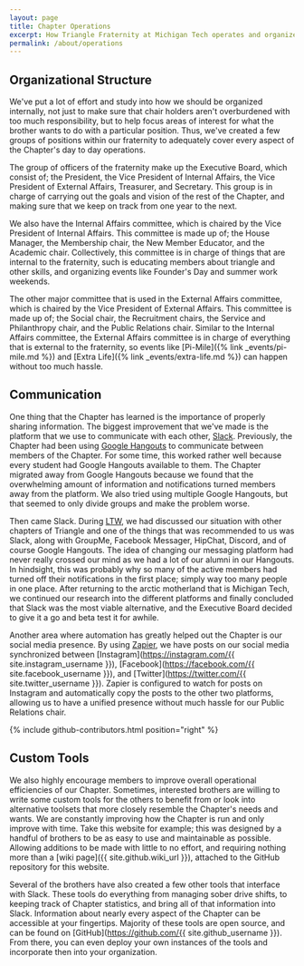 ```yaml
---
layout: page
title: Chapter Operations
excerpt: How Triangle Fraternity at Michigan Tech operates and organizes everything from communication to responsibilities.
permalink: /about/operations
---
```

## Organizational Structure

We've put a lot of effort and study into how we should be organized internally, not just to make sure that chair holders aren't overburdened with too much responsibility, but to help focus areas of interest for what the brother wants to do with a particular position. Thus, we've created a few groups of positions within our fraternity to adequately cover every aspect of the Chapter's day to day operations.

The group of officers of the fraternity make up the Executive Board, which consist of; the President, the Vice President of Internal Affairs, the Vice President of External Affairs, Treasurer, and Secretary. This group is in charge of carrying out the goals and vision of the rest of the Chapter, and making sure that we keep on track from one year to the next.

We also have the Internal Affairs committee, which is chaired by the Vice President of Internal Affairs. This committee is made up of; the House Manager, the Membership chair, the New Member Educator, and the Academic chair. Collectively, this committee is in charge of things that are internal to the fraternity, such is educating members about triangle and other skills, and organizing events like Founder's Day and summer work weekends.

The other major committee that is used in the External Affairs committee, which is chaired by the Vice President of External Affairs. This committee is made up of; the Social chair, the Recruitment chairs, the Service and Philanthropy chair, and the Public Relations chair. Similar to the Internal Affairs committee, the External Affairs committee is in charge of everything that is external to the fraternity, so events like [Pi-Mile]({% link _events/pi-mile.md %}) and [Extra Life]({% link _events/extra-life.md %}) can happen without too much hassle.

## Communication

One thing that the Chapter has learned is the importance of properly sharing information. The biggest improvement that we've made is the platform that we use to communicate with each other, [Slack](https://slack.com/). Previously, the Chapter had been using [Google Hangouts](https://hangouts.google.com/) to communicate between members of the Chapter. For some time, this worked rather well because every student had Google Hangouts available to them. The Chapter migrated away from Google Hangouts because we found that the overwhelming amount of information and notifications turned members away from the platform. We also tried using multiple Google Hangouts, but that seemed to only divide groups and make the problem worse.

Then came Slack. During [LTW](https://www.triangle.org/events/leadership-training-weekend/), we had discussed our situation with other chapters of Triangle and one of the things that was recommended to us was Slack, along with GroupMe, Facebook Messager, HipChat, Discord, and of course Google Hangouts. The idea of changing our messaging platform had never really crossed our mind as we had a lot of our alumni in our Hangouts. In hindsight, this was probably why so many of the active members had turned off their notifications in the first place; simply way too many people in one place. After returning to the arctic motherland that is Michigan Tech, we continued our research into the different platforms and finally concluded that Slack was the most viable alternative, and the Executive Board decided to give it a go and beta test it for awhile.

Another area where automation has greatly helped out the Chapter is our social media presence. By using [Zapier](https://zapier.com/), we have posts on our social media synchronized between [Instagram](https://instagram.com/{{ site.instagram_username }}), [Facebook](https://facebook.com/{{ site.facebook_username }}), and [Twitter](https://twitter.com/{{ site.twitter_username }}). Zapier is configured to watch for posts on Instagram and automatically copy the posts to the other two platforms, allowing us to have a unified presence without much hassle for our Public Relations chair.

{% include github-contributors.html position="right" %}

## Custom Tools

We also highly encourage members to improve overall operational efficiencies of our Chapter. Sometimes, interested brothers are willing to write some custom tools for the others to benefit from or look into alternative toolsets that more closely resemble the Chapter's needs and wants. We are constantly improving how the Chapter is run and only improve with time. Take this website for example; this was designed by a handful of brothers to be as easy to use and maintainable as possible. Allowing additions to be made with little to no effort, and requiring nothing more than a [wiki page]({{ site.github.wiki_url }}), attached to the GitHub repository for this website.

Several of the brothers have also created a few other tools that interface with Slack. These tools do everything from managing sober drive shifts, to keeping track of Chapter statistics, and bring all of that information into Slack. Information about nearly every aspect of the Chapter can be accessible at your fingertips. Majority of these tools are open source, and can be found on [GitHub](https://github.com/{{ site.github_username }}). From there, you can even deploy your own instances of the tools and incorporate then into your organization.

